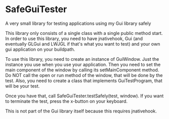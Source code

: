 # SafeGuiTester
A very small library for testing applications using my Gui library safely

This library only consists of a single class with a single public method start. In order to use this library, you need to have jnativehook,
Gui (and eventually GLGui and LWJGL if that's what you want to test) and your own gui application on your buildpath.

To use this library, you need to create an instance of GuiWindow. Just the instance you use when you use your application. Then you need
to set the main component of the window by calling its setMainComponent method. Do NOT call the open or run method of the window, that
will be done by the test. Also, you need to create a class that implements GuiTestProgram, that will be your test.

Once you have that, call SafeGuiTester.testSafely(test, window). If you want to terminate the test, press the x-button on your keyboard.

This is not part of the Gui library itself because this requires jnativehook.
